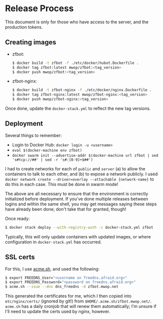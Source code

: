 # Release Process

This document is only for those who have access to the server, and the
production tokens.

## Creating images

- zfbot:
  ```bash
  $ docker build -t zfbot -f ./etc/docker/hubot.Dockerfile .
  $ docker tag zfbot:latest mwop/zfbot:<tag_version>
  $ docker push mwop/zfbot:<tag_version>
  ```

- zfbot-nginx:
  ```bash
  $ docker build -t zfbot-nginx -f ./etc/docker/nginx.Dockerfile .
  $ docker tag zfbot-nginx:latest mwop/zfbot-nginx:<tag_version>
  $ docker push mwop/zfbot-nginx:<tag_version>
  ```

Once done, update the `docker-stack.yml` to reflect the new tag versions.

## Deployment

Several things to remember:

- Login to Docker Hub: `docker login -u <username>`
- `eval $(docker-machine env zfbot)`
- `docker swarm init --advertise-addr $(docker-machine url zfbot | sed 's#tcp://##' | sed -r 's#:[0-9]+$##')`

I had to create networks for each of `public` and `server` (a) to allow the
containers to talk to each other, and (b) to expose a network publicly. I used
`docker network create --driver=overlay --attachable {network-name}` to do this
in each case. This must be done in swarm mode!

The above are all necessary to ensure that the environment is correctly
initialized before deployment. If you've done multiple releases between logins
and within the same shell, you may get messages saying these steps have already
been done; don't take that for granted, though!

Once ready:

```bash
$ docker stack deploy --with-registry-auth -c docker-stack.yml zfbot
```

Typically, this will only update containers with updated images, or where
configuration in `docker-stack.yml` has occurred.

## SSL certs

For this, I use [acme.sh](https://github.com/Neilpang/acme.sh), and used the
following:

```bash
$ export FREEDNS_User="<username on freedns.afraid.org>"
$ export FREEDNS_Password="<password on freedns.afraid.org>"
$ acme.sh --isue --dns dns_freedns -d zfbot.mwop.net
```

This generated the certificates for me, which I then copied into
`etc/nginx/certs/` (ignored by git!) from `$HOME/.acme.sh/zfbot.mwop.net/`.
`acme.sh` has a daily cronjob that will renew them automatically; I'm unsure if
I'll need to update the certs used by nginx, however.
